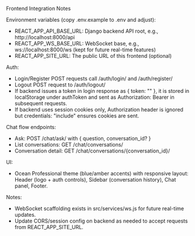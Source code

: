 Frontend Integration Notes

Environment variables (copy .env.example to .env and adjust):
- REACT_APP_API_BASE_URL: Django backend API root, e.g., http://localhost:8000/api
- REACT_APP_WS_BASE_URL: WebSocket base, e.g., ws://localhost:8000/ws (kept for future real-time features)
- REACT_APP_SITE_URL: The public URL of this frontend (optional)

Auth:
- Login/Register POST requests call /auth/login/ and /auth/register/
- Logout POST request to /auth/logout/
- If backend issues a token in login response as { token: "<jwt>" }, it is stored in localStorage under authToken and sent as Authorization: Bearer in subsequent requests.
- If backend uses session cookies only, Authorization header is ignored but credentials: "include" ensures cookies are sent.

Chat flow endpoints:
- Ask: POST /chat/ask/ with { question, conversation_id? }
- List conversations: GET /chat/conversations/
- Conversation detail: GET /chat/conversations/{conversation_id}/

UI:
- Ocean Professional theme (blue/amber accents) with responsive layout:
  Header (logo + auth controls), Sidebar (conversation history), Chat panel, Footer.

Notes:
- WebSocket scaffolding exists in src/services/ws.js for future real-time updates.
- Update CORS/session config on backend as needed to accept requests from REACT_APP_SITE_URL.
